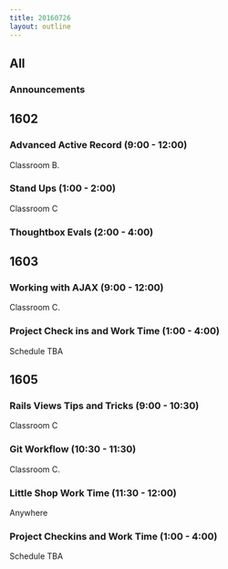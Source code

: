 ```yaml
---
title: 20160726
layout: outline
---
```


## All

### Announcements


## 1602

### Advanced Active Record (9:00 - 12:00)

Classroom B.

### Stand Ups (1:00 - 2:00)

Classroom C

### Thoughtbox Evals (2:00 - 4:00)


## 1603

### Working with AJAX (9:00 - 12:00)

Classroom C.

### Project Check ins and Work Time (1:00 - 4:00)

Schedule TBA


## 1605

### Rails Views Tips and Tricks (9:00 - 10:30)

Classroom C

### Git Workflow (10:30 - 11:30)

Classroom C.

### Little Shop Work Time (11:30 - 12:00)

Anywhere

### Project Checkins and Work Time (1:00 - 4:00)

Schedule TBA



